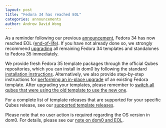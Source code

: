 ```yaml
---
layout: post
title: "Fedora 34 has reached EOL"
categories: announcements
author: Andrew David Wong
---
```


As a reminder following our previous [announcement], Fedora 34 has now
reached EOL ([end-of-life]). If you have not already done so, we
strongly recommend [upgrading] all remaining Fedora 34 templates and
standalones to Fedora 35 immediately.

We provide fresh Fedora 35 template packages through the official Qubes
repositories, which you can install in dom0 by following the standard
[installation instructions]. Alternatively, we also provide step-by-step
instructions for [performing an in-place upgrade] of an existing Fedora
template. After upgrading your templates, please remember to [switch all
qubes that were using the old template to use the new one][switching].

For a complete list of template releases that are supported for your
specific Qubes release, see our [supported template releases].

Please note that no user action is required regarding the OS version in
dom0. For details, please see our [note on dom0 and EOL].


[announcement]: /news/2022/05/26/fedora-34-approaching-eol-fedora-35-templates-available/
[end-of-life]: https://fedoraproject.org/wiki/End_of_life
[upgrading]: /doc/templates/fedora/#upgrading
[installation instructions]: /doc/templates/fedora/#installing
[performing an in-place upgrade]: /doc/templates/fedora/in-place-upgrade/
[switching]: /doc/templates/#switching
[supported template releases]: /doc/supported-releases/#templates
[note on dom0 and EOL]: /doc/supported-releases/#note-on-dom0-and-eol
